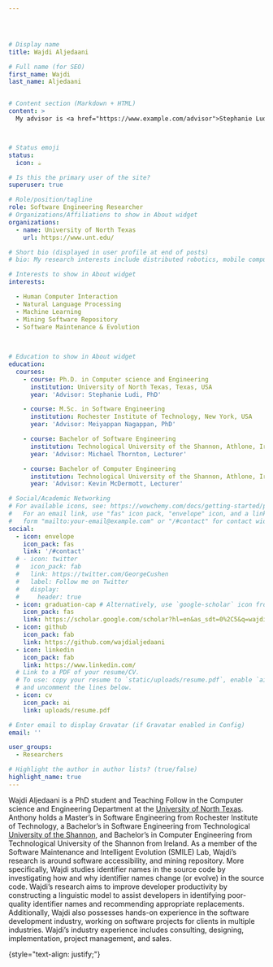 ```yaml
---




# Display name
title: Wajdi Aljedaani

# Full name (for SEO)
first_name: Wajdi
last_name: Aljedaani


# Content section (Markdown + HTML)
content: >
  My advisor is <a href="https://www.example.com/advisor">Stephanie Ludi, PhD</a>.



# Status emoji
status:
  icon: ☕️

# Is this the primary user of the site?
superuser: true

# Role/position/tagline
role: Software Engineering Researcher 
# Organizations/Affiliations to show in About widget
organizations:
  - name: University of North Texas
    url: https://www.unt.edu/

# Short bio (displayed in user profile at end of posts)
# bio: My research interests include distributed robotics, mobile computing and programmable matter.

# Interests to show in About widget
interests:

  - Human Computer Interaction
  - Natural Language Processing
  - Machine Learning
  - Mining Software Repository
  - Software Maintenance & Evolution
  
  

# Education to show in About widget
education:
  courses:
    - course: Ph.D. in Computer science and Engineering
      institution: University of North Texas, Texas, USA
      year: 'Advisor: Stephanie Ludi, PhD'

    - course: M.Sc. in Software Engineering
      institution: Rochester Institute of Technology, New York, USA
      year: 'Advisor: Meiyappan Nagappan, PhD' 

    - course: Bachelor of Software Engineering
      institution: Technological University of the Shannon, Athlone, Ireland
      year: 'Advisor: Michael Thornton, Lecturer'

    - course: Bachelor of Computer Engineering
      institution: Technological University of the Shannon, Athlone, Ireland
      year: 'Advisor: Kevin McDermott, Lecturer'

# Social/Academic Networking
# For available icons, see: https://wowchemy.com/docs/getting-started/page-builder/#icons
#   For an email link, use "fas" icon pack, "envelope" icon, and a link in the
#   form "mailto:your-email@example.com" or "/#contact" for contact widget.
social:
  - icon: envelope
    icon_pack: fas
    link: '/#contact'
  # - icon: twitter
  #   icon_pack: fab
  #   link: https://twitter.com/GeorgeCushen
  #   label: Follow me on Twitter
  #   display:
  #     header: true
  - icon: graduation-cap # Alternatively, use `google-scholar` icon from `ai` icon pack
    icon_pack: fas
    link: https://scholar.google.com/scholar?hl=en&as_sdt=0%2C5&q=wajdi+aljedaani&btnG=
  - icon: github
    icon_pack: fab
    link: https://github.com/wajdialjedaani
  - icon: linkedin
    icon_pack: fab
    link: https://www.linkedin.com/
  # Link to a PDF of your resume/CV.
  # To use: copy your resume to `static/uploads/resume.pdf`, enable `ai` icons in `params.yaml`,
  # and uncomment the lines below.
  - icon: cv
    icon_pack: ai
    link: uploads/resume.pdf

# Enter email to display Gravatar (if Gravatar enabled in Config)
email: ''

user_groups:
  - Researchers

# Highlight the author in author lists? (true/false)
highlight_name: true
---
```


Wajdi Aljedaani is a PhD student and Teaching Follow in the Computer science and Engineering Department at the [University of North Texas](https://www.unt.edu/?gclid=CjwKCAjw1t2pBhAFEiwA_-A-NFyspNTbYUlNNa9Ox_Afv0LQ1LcAM9dXi7--OBeDR17FA4SVikvcKBoC3iIQAvD_BwE). Anthony holds a Master’s in Software Engineering from Rochester Institute of Technology, a Bachelor’s in Software Engineering from Technological [University of the Shannon](https://www.ait.ie/), and Bachelor’s in Computer Engineering from Technological University of the Shannon from Ireland. As a member of the Software Maintenance and Intelligent Evolution (SMILE) Lab, Wajdi’s research is around software accessibility, and mining repository. More specifically, Wajdi studies identifier names in the source code by investigating how and why identifier names change (or evolve) in the source code. Wajdi’s research aims to improve developer productivity by constructing a linguistic model to assist developers in identifying poor-quality identifier names and recommending appropriate replacements. Additionally, Wajdi also possesses hands-on experience in the software development industry, working on software projects for clients in multiple industries. Wajdi’s industry experience includes consulting, designing, implementation, project management, and sales.



 
{style="text-align: justify;"}




